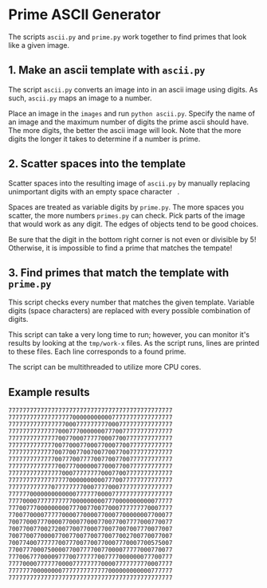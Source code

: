 # Prime ASCII Generator

The scripts `ascii.py` and `prime.py` work together to find
primes that look like a given image.

## 1. Make an ascii template with `ascii.py`

The script `ascii.py` converts an image into in an ascii image
using digits. As such, `ascii.py` maps an image to a number.

Place an image in the `images` and run `python ascii.py`.
Specify the name of an image and the maximum number of
digits the prime ascii should have. The more digits, the
better the ascii image will look. Note that the more digits
the longer it takes to determine if a number is prime.

## 2. Scatter spaces into the template

Scatter spaces into the resulting image of `ascii.py` by manually
replacing unimportant digits with an empty space character ` `.

Spaces are treated as variable digits by `prime.py`. The
more spaces you scatter, the more numbers `primes.py` can
check. Pick parts of the image that would work as any digit.
The edges of objects tend to be good choices.

Be sure that the digit in the bottom right corner is not
even or divisible by 5! Otherwise, it is impossible to find
a prime that matches the tempate!

## 3. Find primes that match the template with `prime.py`

This script checks every number that matches the given
template. Variable digits (space characters) are replaced
with every possible combination of digits.

This script can take a very long time to run; however, you can
monitor it's results by looking at the `tmp/work-x` files.
As the script runs, lines are printed to these files. Each
line corresponds to a found prime.

The script can be multithreaded to utilize more CPU cores.

## Example results

```
7777777777777777777777777777777777777777777777
7777777777777777770000000000077777777777777777
7777777777777777000777777777000777777777777777
7777777777777700077700000007770077777777777777
7777777777777700770007777700077007777777777777
7777777777777007700077000770007700777777777777
7777777777777007700770070077007700777777777777
7777777777777007770077770077007700777777777777
7777777777777700777000000770007700777777777777
7777777777777770007777777700077007777777777777
7777777777777777700000000007770077777777777777
7777777777770777777770007777000777777777777777
7777770000000000000777777000077777777777777777
7777000077777777770000000007770000000000077777
7770077700000000077700770077000777777770007777
7700770000777770000770000770007700000007700077
7007700077700007700077000770077007777000770077
7007700770027200770077000770077007007770077007
7007700770000770077007700770077002700770077007
7007740077777700777007700770007770007700575007
7700777000750000770077770077000077777000770077
7770067770000977700777777007777000000077700777
7777000077777700007777777700007777777770007777
7777777000000007777777777777000000000000777777
7777777777777777777777777777777777777777777777
```

